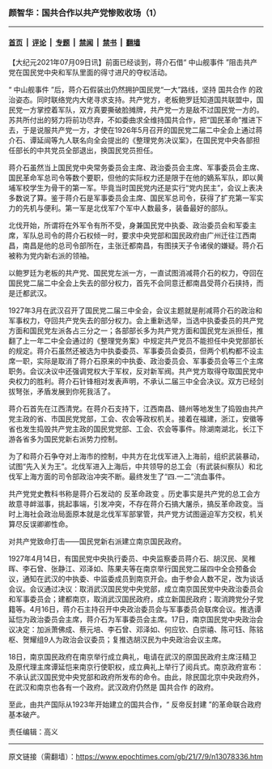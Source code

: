 ### 颜智华：国共合作以共产党惨败收场（1）

---

#### [首页](../../../..?n13078336) &nbsp;|&nbsp; [评论](../../../../../epoch-comment?n13078336) &nbsp;|&nbsp; [专题](../../../../../epoch-special?n13078336) &nbsp;|&nbsp; [禁闻](../../../../../epoch-news?n13078336) &nbsp;|&nbsp; [禁书](../../../../../books?n13078336) &nbsp;|&nbsp; [翻墙](https://github.com/gfw-breaker/nogfw/blob/master/README.md?n13078336)


<div class="post_content" id="artbody" itemprop="articleBody">
 <!-- article content begin -->
 <p>
  【大纪元2021年07月09日讯】前面已经谈到，蒋介石借“
  <ok href="https://www.epochtimes.com/gb/tag/%E4%B8%AD%E5%B1%B1%E8%88%B0%E4%BA%8B%E4%BB%B6.html">
   中山舰事件
  </ok>
  ”阻击共产党在国民党中央和军队里面的得寸进尺的夺权活动。
 </p>
 <p>
  “
  <ok href="https://www.epochtimes.com/gb/tag/%E4%B8%AD%E5%B1%B1%E8%88%B0%E4%BA%8B%E4%BB%B6.html">
   中山舰事件
  </ok>
  ”后，蒋介石假装出仍然拥护国民党“一大”路线，坚持
  <ok href="https://www.epochtimes.com/gb/tag/%E5%9B%BD%E5%85%B1%E5%90%88%E4%BD%9C.html">
   国共合作
  </ok>
  的政治姿态。同时联络党内大佬寻求支持。共产党方，老板鲍罗廷知道国共联盟中，国民党一方掌控着军队，双方真要撕破脸摊牌，共产党一方是敌不过国民党一方的。苏共所付出的努力将前功尽弃，不如委曲求全维持国共合作，把“国民革命”推进下去，于是说服共产党一方，才使在1926年5月召开的国民党二届二中全会上通过蒋介石、谭延闿等九人联名向全会提出的《整理党务决议案》，在国民党中央各部担任部长的中共党员全部退出，换国民党员担任。
 </p>
 <p>
  蒋介石虽然当上国民党中央常务委员会主席、政治委员会主席、军事委员会主席、国民革命军总司令等数个要职，但他的实际权力还是限于在他的嫡系军队，即以黄埔军校学生为骨干的第一军。毕竟当时国民党内还是实行“党内民主”，会议上表决多数说了算。鉴于蒋介石是军事委员会主席、国民军总司令，获得了扩充第一军实力的先机与便利。第一军是北伐军7个军中人数最多，装备最好的部队。
 </p>
 <p>
  北伐开始，所谓将在外军令有所不受，身兼国民党中执委、政治委员会和军委主席，军队总司令的蒋介石权倾一时，要求中央党部和国民政府由广州迁往江西南昌，南昌是他的总司令部所在，主张迁都南昌，有图挟天子令诸侯的嫌疑。蒋介石被称为党内新右派的领袖。
 </p>
 <p>
  以鲍罗廷为老板的共产党、国民党左派一方，一直试图消减蒋介石的权力，夺回在国民党二届二中全会上失去的部分权力，首先不会同意迁都南昌受蒋介石挟持，而是迁都武汉。
 </p>
 <p>
  1927年3月在武汉召开了国民党二届三中全会，会议主题就是削减蒋介石的政治和军事权力，夺回共产党失去的部分权力。会上重新选举，当选中执委委员的共产党方面和国民党左派各占三分之一；各部部长多为共产党方面和国民党左派担任，推翻了上一年二中全会通过的《整理党务案》中规定共产党员不能担任中央党部部长的规定。蒋介石虽然还被选为中执委委员、军事委员会委员，但两个机构都不设主席一职，实际是取消了蒋介石原来的中执委、政治委员会、军事委员会等三个主席职务。会议决议中还强调党权大于军权，反对新军阀。共产党方取得夺取国民党中央权力的胜利。蒋介石针锋相对发表声明，不承认二届三中全会决议。双方已经剑拔弩张，矛盾发展到你死我活了。
 </p>
 <p>
  蒋介石首先在江西清党。在蒋介石支持下，江西南昌、赣州等地发生了捣毁由共产党主政的省、市国民党党部，工会、农会等政权机关。接着在福建，浙江，安徽等省也发生捣毁共产党主政的国民党党部、工会、农会等事件。除湖南湖北，长江下游各省多为国民党新右派势力控制。
 </p>
 <p>
  为了和蒋介石争夺对上海市的控制，中共方在北伐军进入上海前，组织武装暴动，试图“先入关为王”。北伐军进入上海后，中共领导的总工会（有武装纠察队）和北伐军上海方面的司令部政治冲突不断。最终发生了“四.一二”流血事件。
 </p>
 <p>
  共产党党史教科书称是蒋介石发动的
  <ok href="https://www.epochtimes.com/gb/tag/%E5%8F%8D%E9%9D%A9%E5%91%BD%E6%94%BF%E5%8F%98.html">
   反革命政变
  </ok>
  。历史事实是共产党的总工会方故意寻衅滋事，挑起事端，引发冲突，不存在蒋介石搞大屠杀，搞反革命政变。当时上海社会政治局面原本就是北伐军军部掌管，共产党方试图逼迫军方交权，机关算尽反误卿卿性命。
 </p>
 <p>
  对共产党致命打击——国民党新右派建立南京国民政府。
 </p>
 <p>
  1927年4月14日，有国民党中央执行委员、中央监察委员蒋介石、胡汉民、吴稚晖、李石曾、张静江、邓泽如、陈果夫等在南京举行国民党二届四中全会预备会议，通知在武汉的中执委、中监委成员到南京开会。由于参会人数不足，改为谈话会议。会议通过决议：取消武汉国民党中央党部，成立南京国民党中央政治委员会和军事委员会；建都南京，取消武汉国民政府，成立新国民政府；取消跨党分子党籍等。4月16日，蒋介石主持召开中央政治委员会与军事委员会联席会议。推选谭延恺为政治委员会主席，蒋介石为军事委员会主席。17日，南京国民党中央政治会议决定：加派萧佛成、蔡元培、李石曾、邓泽如、何应钦、白崇禧、陈可钰、陈铭枢、贺耀组9人为政治会议委员；复推选胡汉民为中央政治会议主席。
 </p>
 <p>
  18日，南京国民政府在南京举行成立典礼，电请在武汉的原国民政府主席汪精卫及原代理主席谭延恺来南京行使职权，成立典礼上举行了阅兵式。南京政府宣布：不承认武汉国民党中央党部和政府所发布的命令。由此，除民国北京中央政府外，在武汉和南京也各有一个政府。武汉政府仍然是
  <ok href="https://www.epochtimes.com/gb/tag/%E5%9B%BD%E5%85%B1%E5%90%88%E4%BD%9C.html">
   国共合作
  </ok>
  的政府。
 </p>
 <p>
  至此，由共产国际从1923年开始建立的国共合作，“
  <ok href="https://www.epochtimes.com/gb/tag/%E5%8F%8D%E5%B8%9D%E5%8F%8D%E5%B0%81%E5%BB%BA.html">
   反帝反封建
  </ok>
  ”的革命联合政府基本破产。
 </p>
 <p>
  责任编辑：高义
 </p>
 <!-- article content end -->
 <div id="below_article_ad">
 </div>
</div>


---

原文链接（需翻墙）：https://www.epochtimes.com/gb/21/7/9/n13078336.htm